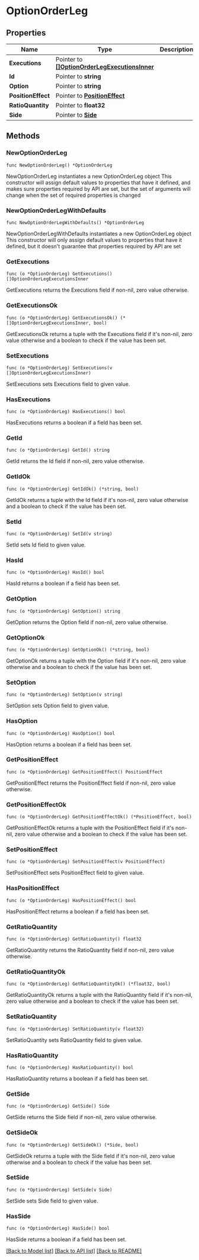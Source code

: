# OptionOrderLeg

## Properties

Name | Type | Description | Notes
------------ | ------------- | ------------- | -------------
**Executions** | Pointer to [**[]OptionOrderLegExecutionsInner**](OptionOrderLegExecutionsInner.md) |  | [optional] 
**Id** | Pointer to **string** |  | [optional] 
**Option** | Pointer to **string** |  | [optional] 
**PositionEffect** | Pointer to [**PositionEffect**](PositionEffect.md) |  | [optional] 
**RatioQuantity** | Pointer to **float32** |  | [optional] 
**Side** | Pointer to [**Side**](Side.md) |  | [optional] 

## Methods

### NewOptionOrderLeg

`func NewOptionOrderLeg() *OptionOrderLeg`

NewOptionOrderLeg instantiates a new OptionOrderLeg object
This constructor will assign default values to properties that have it defined,
and makes sure properties required by API are set, but the set of arguments
will change when the set of required properties is changed

### NewOptionOrderLegWithDefaults

`func NewOptionOrderLegWithDefaults() *OptionOrderLeg`

NewOptionOrderLegWithDefaults instantiates a new OptionOrderLeg object
This constructor will only assign default values to properties that have it defined,
but it doesn't guarantee that properties required by API are set

### GetExecutions

`func (o *OptionOrderLeg) GetExecutions() []OptionOrderLegExecutionsInner`

GetExecutions returns the Executions field if non-nil, zero value otherwise.

### GetExecutionsOk

`func (o *OptionOrderLeg) GetExecutionsOk() (*[]OptionOrderLegExecutionsInner, bool)`

GetExecutionsOk returns a tuple with the Executions field if it's non-nil, zero value otherwise
and a boolean to check if the value has been set.

### SetExecutions

`func (o *OptionOrderLeg) SetExecutions(v []OptionOrderLegExecutionsInner)`

SetExecutions sets Executions field to given value.

### HasExecutions

`func (o *OptionOrderLeg) HasExecutions() bool`

HasExecutions returns a boolean if a field has been set.

### GetId

`func (o *OptionOrderLeg) GetId() string`

GetId returns the Id field if non-nil, zero value otherwise.

### GetIdOk

`func (o *OptionOrderLeg) GetIdOk() (*string, bool)`

GetIdOk returns a tuple with the Id field if it's non-nil, zero value otherwise
and a boolean to check if the value has been set.

### SetId

`func (o *OptionOrderLeg) SetId(v string)`

SetId sets Id field to given value.

### HasId

`func (o *OptionOrderLeg) HasId() bool`

HasId returns a boolean if a field has been set.

### GetOption

`func (o *OptionOrderLeg) GetOption() string`

GetOption returns the Option field if non-nil, zero value otherwise.

### GetOptionOk

`func (o *OptionOrderLeg) GetOptionOk() (*string, bool)`

GetOptionOk returns a tuple with the Option field if it's non-nil, zero value otherwise
and a boolean to check if the value has been set.

### SetOption

`func (o *OptionOrderLeg) SetOption(v string)`

SetOption sets Option field to given value.

### HasOption

`func (o *OptionOrderLeg) HasOption() bool`

HasOption returns a boolean if a field has been set.

### GetPositionEffect

`func (o *OptionOrderLeg) GetPositionEffect() PositionEffect`

GetPositionEffect returns the PositionEffect field if non-nil, zero value otherwise.

### GetPositionEffectOk

`func (o *OptionOrderLeg) GetPositionEffectOk() (*PositionEffect, bool)`

GetPositionEffectOk returns a tuple with the PositionEffect field if it's non-nil, zero value otherwise
and a boolean to check if the value has been set.

### SetPositionEffect

`func (o *OptionOrderLeg) SetPositionEffect(v PositionEffect)`

SetPositionEffect sets PositionEffect field to given value.

### HasPositionEffect

`func (o *OptionOrderLeg) HasPositionEffect() bool`

HasPositionEffect returns a boolean if a field has been set.

### GetRatioQuantity

`func (o *OptionOrderLeg) GetRatioQuantity() float32`

GetRatioQuantity returns the RatioQuantity field if non-nil, zero value otherwise.

### GetRatioQuantityOk

`func (o *OptionOrderLeg) GetRatioQuantityOk() (*float32, bool)`

GetRatioQuantityOk returns a tuple with the RatioQuantity field if it's non-nil, zero value otherwise
and a boolean to check if the value has been set.

### SetRatioQuantity

`func (o *OptionOrderLeg) SetRatioQuantity(v float32)`

SetRatioQuantity sets RatioQuantity field to given value.

### HasRatioQuantity

`func (o *OptionOrderLeg) HasRatioQuantity() bool`

HasRatioQuantity returns a boolean if a field has been set.

### GetSide

`func (o *OptionOrderLeg) GetSide() Side`

GetSide returns the Side field if non-nil, zero value otherwise.

### GetSideOk

`func (o *OptionOrderLeg) GetSideOk() (*Side, bool)`

GetSideOk returns a tuple with the Side field if it's non-nil, zero value otherwise
and a boolean to check if the value has been set.

### SetSide

`func (o *OptionOrderLeg) SetSide(v Side)`

SetSide sets Side field to given value.

### HasSide

`func (o *OptionOrderLeg) HasSide() bool`

HasSide returns a boolean if a field has been set.


[[Back to Model list]](../README.md#documentation-for-models) [[Back to API list]](../README.md#documentation-for-api-endpoints) [[Back to README]](../README.md)


